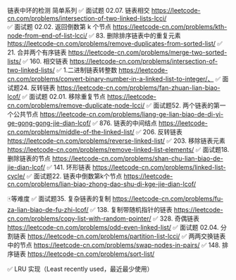 链表中环的检测
简单系列
✅ 面试题 02.07. 链表相交 https://leetcode-cn.com/problems/intersection-of-two-linked-lists-lcci/  
✅ 面试题 02.02. 返回倒数第 k 个节点 https://leetcode-cn.com/problems/kth-node-from-end-of-list-lcci/
✅ 83. 删除排序链表中的重复元素 https://leetcode-cn.com/problems/remove-duplicates-from-sorted-list/
✅ 21. 合并两个有序链表 https://leetcode-cn.com/problems/merge-two-sorted-lists/
✅ 160. 相交链表 https://leetcode-cn.com/problems/intersection-of-two-linked-lists/
✅ 1.二进制链表转整数 https://leetcode-cn.com/problems/convert-binary-number-in-a-linked-list-to-integer/、
✅ 面试题24. 反转链表 https://leetcode-cn.com/problems/fan-zhuan-lian-biao-lcof/
✅ 面试题 02.01. 移除重复节点 https://leetcode-cn.com/problems/remove-duplicate-node-lcci/
✅ 面试题52. 两个链表的第一个公共节点 https://leetcode-cn.com/problems/liang-ge-lian-biao-de-di-yi-ge-gong-gong-jie-dian-lcof/
✅ 876. 链表的中间结点 https://leetcode-cn.com/problems/middle-of-the-linked-list/
✅ 206. 反转链表 https://leetcode-cn.com/problems/reverse-linked-list/
✅ 203. 移除链表元素 https://leetcode-cn.com/problems/remove-linked-list-elements/
✅ 面试题18. 删除链表的节点 https://leetcode-cn.com/problems/shan-chu-lian-biao-de-jie-dian-lcof/
✅ 141. 环形链表  https://leetcode-cn.com/problems/linked-list-cycle/
✅ 面试题22. 链表中倒数第k个节点  https://leetcode-cn.com/problems/lian-biao-zhong-dao-shu-di-kge-jie-dian-lcof/


🀄️等难度
✅ 面试题35. 复杂链表的复制   https://leetcode-cn.com/problems/fu-za-lian-biao-de-fu-zhi-lcof/
✅ 138. 复制带随机指针的链表    https://leetcode-cn.com/problems/copy-list-with-random-pointer/
✅ 328. 奇偶链表    https://leetcode-cn.com/problems/odd-even-linked-list/
✅ 面试题 02.04. 分割链表   https://leetcode-cn.com/problems/partition-list-lcci/
✅ 两两交换链表中的节点  https://leetcode-cn.com/problems/swap-nodes-in-pairs/
✅ 148. 排序链表  https://leetcode-cn.com/problems/sort-list/

✅ LRU 实现（Least recently used，最近最少使用）